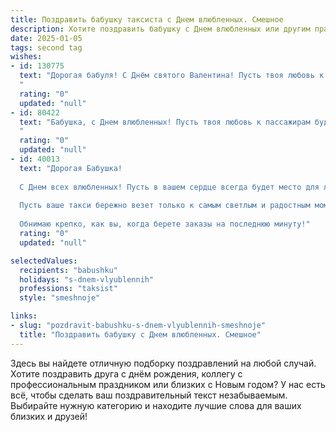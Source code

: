 ```yaml
---
title: Поздравить бабушку таксиста с Днем влюбленных. Смешное
description: Хотите поздравить бабушку с Днем влюбленных или другим праздником? Наш ИИ создаст незабываемое поздравление, а вы обязательно выделитесь среди других.  
date: 2025-01-05
tags: second tag
wishes:
- id: 130775
  text: "Дорогая бабуля! С Днём святого Валентина! Пусть твоя любовь к жизни будет такой же неутомимой, как твой внук-таксист, который гоняет по ночам,  и  зарабатывает на твои любимые конфеты!  Надеюсь,  букеты роз и признания в любви  тебе сегодня обеспечены – хотя бы от твоих внуков и правнуков!  Целуем крепко!
  "
  rating: "0"
  updated: "null"
- id: 80422
  text: "Бабушка, с Днем влюбленных! Пусть твоя любовь к пассажирам будет такой же горячей, как твоя любимая каша! 🚕❤️
  "
  rating: "0"
  updated: "null"
- id: 40013
  text: "Дорогая Бабушка!
  
  С Днем всех влюбленных! Пусть в вашем сердце всегда будет место для любви, как в такси — для пассажиров! Желаю, чтобы счастье подбрасывало вам приятные сюрпризы каждую минуту, как неожиданный попутчик с хорошими чаевыми!
  
  Пусть ваше такси бережно везет только к самым светлым и радостным моментам. И помните: в жизни, как и на дороге, главное — не сбиться с пути к счастью!
  
  Обнимаю крепко, как вы, когда берете заказы на последнюю минуту!"
  rating: "0"
  updated: "null"

selectedValues:
  recipients: "babushku"
  holidays: "s-dnem-vlyublennih"
  professions: "taksist"
  style: "smeshnoje"

links:
- slug: "pozdravit-babushku-s-dnem-vlyublennih-smeshnoje"
  title: "Поздравить бабушку с Днем влюбленных. Смешное"
---
```


Здесь вы найдете отличную подборку поздравлений на любой случай.
Хотите поздравить друга с днём рождения, коллегу с профессиональным праздником или близких с Новым годом? У нас есть всё, чтобы сделать ваш поздравительный текст незабываемым. Выбирайте нужную категорию и находите лучшие слова для ваших близких и друзей!
